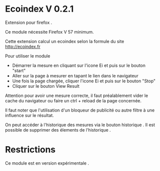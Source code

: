# Ecoindex V 0.2.1

Extension pour firefox . 

Ce module nécessite Firefox V 57 minimum.

Cette extension calcul un ecoindex selon la formule du site http://ecoindex.fr

Pour utiliser le module

- Démarrer la mesure en cliquant sur l'icone Ei et puis sur le bouton "start"
- Aller sur la page à mesurer en tapant le lien dans le navigateur
- Une fois la page chargée, cliquer l'icone Ei et puis sur le bouton "Stop"
- Cliquer sur le bouton View Result 

Attention pour avoir une mesure correcte, il faut préalablement vider le cache du navigateur ou faire un ctrl + reload de la page concernée.

Il faut noter que l'utilisation d'un bloqueur de publicité ou autre filtre à une influence sur le résultat.


On peut accéder à l'historique des mesures via le bouton historique . Il est possible de supprimer des élements de l'historique . 

# Restrictions

Ce module est en version expérimentale .  








